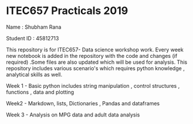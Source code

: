 # ITEC657 Practicals 2019

Name : Shubham Rana

Student ID : 45812713

This repository is for ITEC657- Data science workshop work. Every week new notebook is added in the repository with the code and changes (if required) .Some files are also updated which will be used for analysis. This repository includes various scenario's which requires python knowledge  , analytical skills as well.

Week 1 - Basic python includes string manipulation , control structures , functions , data and plotting

Week2 - Markdown, lists, Dictionaries , Pandas and dataframes

Week 3 - Analysis on MPG data and adult data analysis


